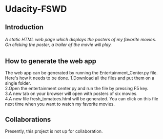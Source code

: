 # Udacity-FSWD
## Introduction
###### A static HTML web page which displays the posters of my favorite movies. On clicking the poster, a trailer of the movie will play.
## How to generate the web app
The web app can be generated by running the Entertainment_Center.py file. Here's how it needs to be done.
1.Download all the files and put them on a single folder.         
2.Open the  entertainment center.py and run the file by pressing F5 key.    
3.A new tab on your browser will open with posters of six movies.   
4.A new file fresh_tomatoes.html will be generated. You can click on this file next time when you want to watch my favorite movies.

## Collaborations
Presently, this project is not up for collaboration.


